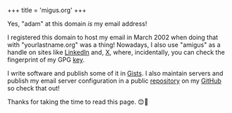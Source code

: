 +++
title = 'migus.org'
+++

Yes, "adam" at this domain _is_ my email address!

I registered this domain to host my email in March 2002 when doing that with "yourlastname.org" was a thing!
Nowadays, I also use "amigus" as a handle on sites like
[LinkedIn](https://www.linkedin.com/in/amigus/) and,
[X](https://x.com/amigus/),
where, incidentally, you can check the fingerprint of my GPG
[key](public.asc).

I write software and publish some of it in [Gists](https://gist.github.com/amigus).
I also maintain servers and publish my email server configuration in a public
[repository](https://github.com/amigus/cyrus-imap-server) on my
[GitHub](https://github.com/amigus) so check that out!

Thanks for taking the time to read this page. 😊👋
